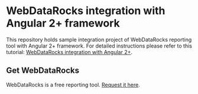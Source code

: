 # WebDataRocks integration with Angular 2+ framework 

This repository holds sample integration project of WebDataRocks reporting tool with Angular 2+ framework. For detailed instructions please refer to this tutorial: [WebDataRocks integration with Angular 2+](https://www.webdatarocks.com/doc/integration-with-angular/).

## Get WebDataRocks

WebDataRocks is a free reporting tool. [Request it here](https://www.webdatarocks.com/get-webdatarocks/).
